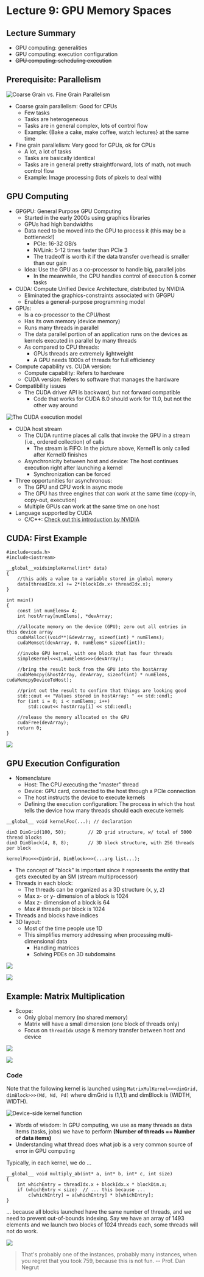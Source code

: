 # Lecture 9: GPU Memory Spaces

## Lecture Summary

* GPU computing: generalities
* GPU computing: execution configuration
* ~~GPU computing: scheduling execution~~

## Prerequisite: Parallelism

![Coarse Grain vs. Fine Grain Parallelism](<../../.gitbook/assets/Screen Shot 2021-02-26 at 5.44.27 PM.png>)

* Coarse grain parallelism: Good for CPUs
  * Few tasks
  * Tasks are heterogeneous
  * Tasks are in general complex, lots of control flow
  * Example: {Bake a cake, make coffee, watch lectures} at the same time
* Fine grain parallelism: Very good for GPUs, ok for CPUs
  * A lot, a lot of tasks
  * Tasks are basically identical
  * Tasks are in general pretty straightforward, lots of math, not much control flow
  * Example: Image processing (lots of pixels to deal with)

## GPU Computing

* GPGPU: General Purpose GPU Computing
  * Started in the early 2000s using graphics libraries
  * GPUs had high bandwidths
  * Data need to be moved into the GPU to process it (this may be a bottleneck!)
    * PCIe: 16-32 GB/s
    * NVLink: 5-12 times faster than PCIe 3
    * The tradeoff is worth it if the data transfer overhead is smaller than our gain
  * Idea: Use the GPU as a co-processor to handle big, parallel jobs
    * In the meanwhile, the CPU handles control of execution & corner tasks
* CUDA: Compute Unified Device Architecture, distributed by NVIDIA
  * Eliminated the graphics-constraints associated with GPGPU
  * Enables a general-purpose programming model
* GPUs:
  * Is a co-processor to the CPU/host
  * Has its own memory (device memory)
  * Runs many threads in parallel
  * The data parallel portion of an application runs on the devices as kernels executed in parallel by many threads
  * As compared to CPU threads:
    * GPUs threads are extremely lightweight
    * A GPU needs 1000s of threads for full efficiency
* Compute capability vs. CUDA version:
  * Compute capability: Refers to hardware
  * CUDA version: Refers to software that manages the hardware
* Compatibility issues
  * The CUDA driver API is backward, but not forward compatible
    * Code that works for CUDA 8.0 should work for 11.0, but not the other way around

![The CUDA execution model](<../../.gitbook/assets/Screen Shot 2021-02-26 at 6.00.17 PM.png>)

* CUDA host stream
  * The CUDA runtime places all calls that invoke the GPU in a stream (i.e., ordered collection) of calls
    * The stream is FIFO: In the picture above, Kernel1 is only called after Kernel0 finishes
  * Asynchronicity between host and device: The host continues execution right after launching a kernel
    * Synchronization can be forced
* Three opportunities for asynchronous:
  * The GPU and CPU work in async mode
  * The GPU has three engines that can work at the same time (copy-in, copy-out, execution)
  * Multiple GPUs can work at the same time on one host
* Language supported by CUDA
  * C/C++: [Check out this introduction by NVIDIA](https://developer.nvidia.com/blog/even-easier-introduction-cuda/)

## CUDA: First Example

```
#include<cuda.h>
#include<iostream>

__global__voidsimpleKernel(int* data)
{
    //this adds a value to a variable stored in global memory
    data[threadIdx.x] += 2*(blockIdx.x+ threadIdx.x);
}

int main()
{
    const int numElems= 4;
    int hostArray[numElems], *devArray;
    
    //allocate memory on the device (GPU); zero out all entries in this device array 
    cudaMalloc((void**)&devArray, sizeof(int) * numElems);
    cudaMemset(devArray, 0, numElems* sizeof(int));
    
    //invoke GPU kernel, with one block that has four threads
    simpleKernel<<<1,numElems>>>(devArray);
    
    //bring the result back from the GPU into the hostArray
    cudaMemcpy(&hostArray, devArray, sizeof(int) * numElems, cudaMemcpyDeviceToHost);
    
    //print out the result to confirm that things are looking good 
    std::cout << "Values stored in hostArray: " << std::endl;
    for (int i = 0; i < numElems; i++)
        std::cout<< hostArray[i] << std::endl;
    
    //release the memory allocated on the GPU 
    cudaFree(devArray);
    return 0;
}
```

![](<../../.gitbook/assets/Screen Shot 2021-02-26 at 6.16.57 PM.png>)

## GPU Execution Configuration

* Nomenclature
  * Host: The CPU executing the "master" thread
  * Device: GPU card, connected to the host through a PCIe connection
  * The host instructs the device to execute kernels
  * Defining the execution configuration: The process in which the host tells the device how many threads should each execute kernels



```
__global__ void kernelFoo(...); // declaration

dim3 DimGrid(100, 50);        // 2D grid structure, w/ total of 5000 thread blocks 
dim3 DimBlock(4, 8, 8);       // 3D block structure, with 256 threads per block 

kernelFoo<<<DimGrid, DimBlock>>>(...arg list...);
```

* The concept of "block" is important since it represents the entity that gets executed by an SM (stream multiprocessor)
* Threads in each block:
  * The threads can be organized as a 3D structure (x, y, z)
  * Max x- or y- dimension of a block is 1024
  * Max z- dimension of a block is 64
  * Max # threads per block is 1024
* Threads and blocks have indices
* 3D layout:
  * Most of the time people use 1D
  * This simplifies memory addressing when processing multi-dimensional data
    * Handling matrices
    * Solving PDEs on 3D subdomains

![](<../../.gitbook/assets/Screen Shot 2021-02-26 at 7.07.08 PM.png>)

![](<../../.gitbook/assets/Screen Shot 2021-02-26 at 7.08.02 PM.png>)

## Example: Matrix Multiplication

* Scope:
  * Only global memory (no shared memory)
  * Matrix will have a small dimension (one block of threads only)
  * Focus on `threadIdx` usage & memory transfer between host and device

![](<../../.gitbook/assets/Screen Shot 2021-02-26 at 10.12.04 PM.png>)

![](<../../.gitbook/assets/Screen Shot 2021-02-26 at 10.14.11 PM.png>)

### Code

Note that the following kernel is launched using `MatrixMulKernel<<<dimGrid, dimBlock>>>(Md, Nd, Pd)` where dimGrid is (1,1,1) and dimBlock is (WIDTH, WIDTH).

![Device-side kernel function](<../../.gitbook/assets/Screen Shot 2021-02-26 at 10.16.08 PM.png>)

* Words of wisdom: In GPU computing, we use as many threads as data items (tasks, jobs) we have to perform **(Number of threads == Number of data items)**
* Understanding what thread does what job is a very common source of error in GPU computing

Typically, in each kernel, we do ...

```
__global__ void multiply_ab(int* a, int* b, int* c, int size)
{
    int whichEntry = threadIdx.x + blockIdx.x * blockDim.x;
    if (whichEntry < size)  // ... this because ...
        c[whichEntry] = a[whichEntry] * b[whichEntry];
}
```

... because all blocks launched have the same number of threads, and we need to prevent out-of-bounds indexing. Say we have an array of 1493 elements and we launch two blocks of 1024 threads each, some threads will not do work.

![](<../../.gitbook/assets/Screen Shot 2021-02-26 at 10.22.14 PM.png>)

> That's probably one of the instances, probably many instances, when you regret that you took 759, because this is not fun.    -- Prof. Dan Negrut
